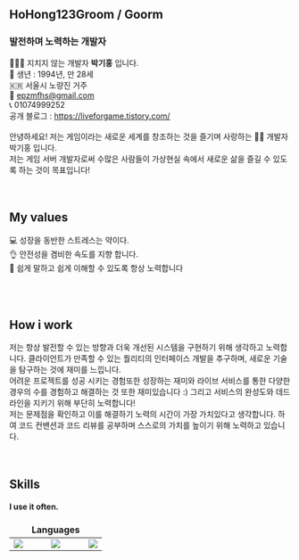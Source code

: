 ## HoHong123Groom / Goorm
### 발전하며 노력하는 개발자<br/>

👨🏻‍💻 지치지 않는 개발자 **박기홍** 입니다.<br/>
🎂 생년 : 1994년, 만 28세<br/>
🇰🇷 서울시 노량진 거주<br/>
📧 epzmfhs@gmail.com<br/>
📞 01074999252<br/>
공개 블로그 : https://liveforgame.tistory.com/<br/>
<br/>
안녕하세요! 저는 게임이라는 새로운 세계를 창조하는 것을 즐기며 사랑하는 🙋‍♂️ 개발자 박기홍 입니다.<br />
저는 게임 서버 개발자로써 수많은 사람들이 가상현실 속에서 새로운 삶을 즐길 수 있도록 하는 것이 목표입니다!
<br />
<br />
<br />
## My values
💻 성장을 동반한 스트레스는 약이다.<br />
👌 안전성을 겸비한 속도를 지향 합니다.<br />
🦻 쉽게 말하고 쉽게 이해할 수 있도록 항상 노력합니다<br />
<br />
<br />
<br />
## How i work
저는 항상 발전할 수 있는 방향과 더욱 개선된 시스템을 구현하기 위해 생각하고 노력합니다. 클라이언트가 만족할 수 있는 퀄리티의 인터페이스 개발을 추구하며, 새로운 기술을 탐구하는 것에 재미를 느낍니다.<br/>
어려운 프로젝트를 성공 시키는 경험또한 성장하는 재미와 라이브 서비스를 통한 다양한 경우의 수를 경험하고 해결하는 것 또한 재미있습니다 :) 그리고 서비스의 완성도와 데드라인을 지키기 위해 부단히 노력합니다!<br/>
저는 문제점을 확인하고 이를 해결하기 노력의 시간이 가장 가치있다고 생각합니다. 하여 코드 컨밴션과 코드 리뷰를 공부하며 스스로의 가치를 높이기 위해 노력하고 있습니다.
<br />
<br />
<br />
## Skills
#### I use it often.

<style>
td, th {
   border: none!important;
}
</style>

  |          |   Languages   |       |
  |----------|:-------------:|------:|
  | <img src="https://img.shields.io/badge/C++-FFFFFF?style=for-the-badge&logo=cplusplus&logoColor=blue"> |  <img src="https://img.shields.io/badge/C++-FFFFFF?style=for-the-badge&logo=csharp&logoColor=green">  | <img src="https://img.shields.io/badge/Java-FFFFFF?style=for-the-badge&logo=java&logoColor=green"> |
  
<br />
<br />
<br />